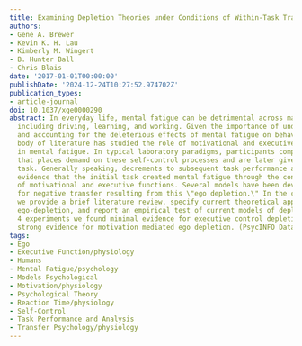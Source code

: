 ```yaml
---
title: Examining Depletion Theories under Conditions of Within-Task Transfer
authors:
- Gene A. Brewer
- Kevin K. H. Lau
- Kimberly M. Wingert
- B. Hunter Ball
- Chris Blais
date: '2017-01-01T00:00:00'
publishDate: '2024-12-24T10:27:52.974702Z'
publication_types:
- article-journal
doi: 10.1037/xge0000290
abstract: In everyday life, mental fatigue can be detrimental across many domains
  including driving, learning, and working. Given the importance of understanding
  and accounting for the deleterious effects of mental fatigue on behavior, a growing
  body of literature has studied the role of motivational and executive control processes
  in mental fatigue. In typical laboratory paradigms, participants complete a task
  that places demand on these self-control processes and are later given a subsequent
  task. Generally speaking, decrements to subsequent task performance are taken as
  evidence that the initial task created mental fatigue through the continued engagement
  of motivational and executive functions. Several models have been developed to account
  for negative transfer resulting from this \"ego depletion.\" In the current study,
  we provide a brief literature review, specify current theoretical approaches to
  ego-depletion, and report an empirical test of current models of depletion. Across
  4 experiments we found minimal evidence for executive control depletion along with
  strong evidence for motivation mediated ego depletion. (PsycINFO Database Record
tags:
- Ego
- Executive Function/physiology
- Humans
- Mental Fatigue/psychology
- Models Psychological
- Motivation/physiology
- Psychological Theory
- Reaction Time/physiology
- Self-Control
- Task Performance and Analysis
- Transfer Psychology/physiology
---
```

